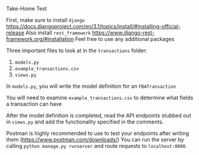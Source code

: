 Take-Home Test

First, make sure to install `django` https://docs.djangoproject.com/en/3.1/topics/install/#installing-official-release
Also install `rest_framework` https://www.django-rest-framework.org/#installation
Feel free to use any additional packages 

Three important files to look at in the `transactions` folder:
1. `models.py`
2. `example_transactions.csv`
3. `views.py`


In `models.py`, you will write the model definition for an `FBATransaction`

You will need to examine `example_transactions.csv` to determine what fields a transaction can have

After the model definition is completed, read the API endpoints stubbed out in `views.py` and add the functionality specified in the comments.

Postman is highly recommended to use to test your endpoints after writing them (https://www.postman.com/downloads/)
You can run the server by calling `python manage.py runserver` and route requests to `localhost:8000`.

